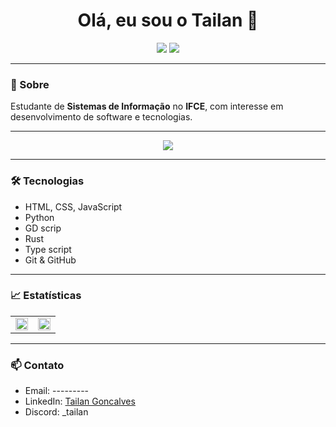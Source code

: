 <!-- Título com destaque -->
<h1 align="center">Olá, eu sou o Tailan 👋</h1>

<!-- Badges (opcional, mas deixa mais profissional) -->
<p align="center">
  <img src="https://img.shields.io/badge/Sistemas%20de%20Informa%C3%A7%C3%A3o-IFCE-blue" />
  <img src="https://img.shields.io/badge/Coding-%E2%9D%A4-red" />
</p>

---

### 🚀 Sobre
Estudante de **Sistemas de Informação** no **IFCE**, com interesse em desenvolvimento de software e tecnologias.

---
<p align="center">
  <a href="https://tailandev.com.br" target="_blank">
    <img src="https://img.shields.io/badge/Portfólio-acesse%20aqui-blue?style=for-the-badge" />
  </a>
</p>

---

### 🛠️ Tecnologias
- HTML, CSS, JavaScript  
- Python
- GD scrip
- Rust
- Type script
- Git & GitHub  
  

---

### 📈 Estatísticas
<table align="center">
  <tr>
    <td>
      <img src="https://github-readme-stats.vercel.app/api?username=tailan-dev&show_icons=true&theme=radical" width="100%" />
    </td>
    <td>
      <img src="https://github-readme-stats.vercel.app/api/top-langs/?username=tailan-dev&layout=compact&theme=radical" width="100%" />
    </td>
  </tr>
</table>



---

### 📫 Contato
- Email: ---------
- LinkedIn: [Tailan Goncalves]([https://linkedin.com/in/seunome](https://www.linkedin.com/in/tailan-gon%C3%A7alves-2372a5371/))  
- Discord: _tailan
